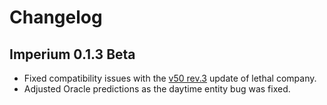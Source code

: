 # Changelog

## Imperium 0.1.3 Beta

- Fixed compatibility issues with the [v50 rev.3](https://steamdb.info/changelist/23055571/) update of lethal company.
- Adjusted Oracle predictions as the daytime entity bug was fixed.